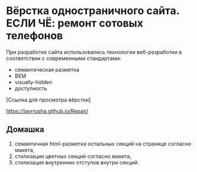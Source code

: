 # Вёрстка одностраничного сайта. ЕСЛИ ЧЁ: ремонт сотовых телефонов

При разработке сайта использовались технологии веб-разработки в соответствии с современными стандартами:

- семантическая разметка
- BEM
- visually-hidden
- доступность

[Ссылка для просмотра вёрстки]

https://lavrrusha.github.io/Repair/

## Домашка

1. семантичная html-разметка остальных секций на странице согласно макета,
2. стилизация цветных секций согласно макета,
3. стилизация внутренних отступов внутри секций.
